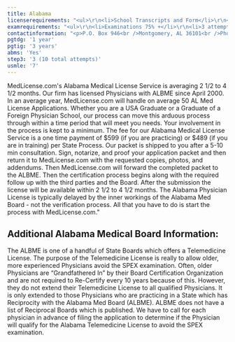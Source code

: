 ```yaml
---
title: Alabama
licenserequirements: "<ul>\r\n<li>School Transcripts and Form</li>\r\n<li>Internship/Residency/Fellowship Forms</li>\r\n<li>All State Licenses (past/present)</li>\r\n<li>Examination Scores</li>\r\n<li>Fingerprint Cards/FBI Background Check</li>\r\n<li>ECFMG (if an International Graduate)</li>\r\n</ul>"
examrequirements: "<ul>\r\n<li>Examinations 75% +</li>\r\n<li>3 attempt limit- Step 3 USMLE</li>\r\n<li>10 total attempts- USMLE</li>\r\n<li>7 year limit-USMLE</li>\r\n<li>1 year PGY for USA Grads</li>\r\n<li>3 years PGY for Non-USA Grads</li>\r\n<li>State Exam Accepted if Pre-1975</li>\r\n<li>SPEX Exam Required if not Board Certified within last 10 years</li>\r\n</ul>"
contactinformation: "<p>P.O. Box 946<br />Montgomery, AL 36101<br />Phone: (334) 242-4116<br />Fax: (334) 242-4155</p>\r\n<p><a href=\"http://www.albme.org\" target=\"_blank\" rel=\"noopener\">www.albme.org</a></p>"
pgtdg: '1 year'
pgtig: '3 years'
abms: 'Yes'
step3: '3 (10 total attempts)'
usmle: '7'
---
```


<p>MedLicense.com's Alabama Medical License Service is averaging 2 1/2 to 4 1/2 months. Our firm has licensed Physicians with ALBME since April 2000. In an average year, MedLicense.com will handle on average 50 AL Med License Applications. Whether you are a USA Graduate or a Graduate of a Foreign Physician School, our process can move this arduous process through within a time period that will meet you needs. Your involvement in the process is kept to a minimum. The fee for our Alabama Medical License Service is a one time payment of $599 (if you are practicing) or $489 (if you are in training) per State Process. Our packet is shipped to you after a 5-10 min consultation. Sign, notarize, and proof your application packet and then return it to MedLicense.com with the requested copies, photos, and addendums. Then MedLicense.com will forward the completed packet to the ALBME. Then the certification process begins along with the required follow up with the third parties and the Board. After the submission the license will be available within 2 1/2 to 4 1/2 months. The Alabama Physician License is typically delayed by the inner workings of the Alabama Med Board - not the verification process. All that you have to do is start the process with MedLicense.com."</p>
<h2 id="mcetoc_1cdne62g41">Additional Alabama Medical Board Information:</h2>
<p>The ALBME is one of a handful of State Boards which offers a Telemedicine License. The purpose of the Telemedicine License is really to allow older, more experienced Physicians avoid the SPEX examination. Often, older Physicians are &ldquo;Grandfathered In&rdquo; by their Board Certification Organization and are not required to Re-Certify every 10 years because of this. However, they do not extend their Telemedicine License to all qualified Physicians. It is only extended to those Physicians who are practicing in a State which has Reciprocity with the Alabama Med Board (ALBME). ALBME does not have a list of Reciprocal Boards which is published. We have to call for each physician in advance of filing the application to determine if the Physician will qualify for the Alabama Telemedicine License to avoid the SPEX examination.</p>